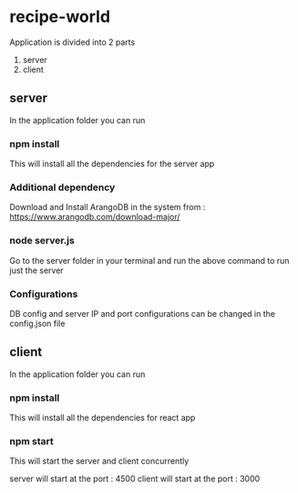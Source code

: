 # recipe-world

Application is divided into 2 parts

1. server
2. client

## server

In the application folder you can run

### npm install

This will install all the dependencies for the server app

### Additional dependency

Download and Install ArangoDB in the system from : https://www.arangodb.com/download-major/

### node server.js

Go to the server folder in your terminal and run the above command to run just the server

### Configurations

DB config and server IP and port configurations can be changed in the config.json file

## client

In the application folder you can run

### npm install

This will install all the dependencies for react app

### npm start

This will start the server and client concurrently

server will start at the port : 4500
client will start at the port : 3000
